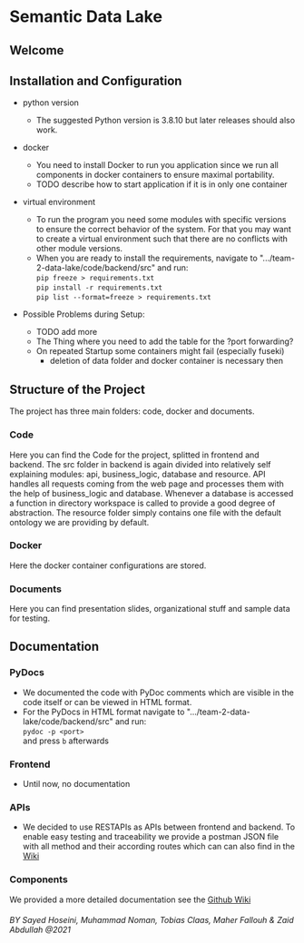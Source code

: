 # Semantic Data Lake

## Welcome

## Installation and Configuration
* python version
  * The suggested Python version is 3.8.10 but later releases should also work.
* docker
  * You need to install Docker to run you application since we run all components in docker containers to ensure maximal portability.
  * TODO describe how to start application if it is in only one container
* virtual environment
  * To run the program you need some modules with specific versions to ensure the correct behavior of the system.
  For that you may want to create a virtual environment such that there are no conflicts with other module versions.
  * When you are ready to install the requirements, navigate to ".../team-2-data-lake/code/backend/src" and run:\
    `pip freeze > requirements.txt` \
    `pip install -r requirements.txt` \
    `pip list --format=freeze > requirements.txt`

* Possible Problems during Setup:
  * TODO add more
  * The Thing where you need to add the table for the ?port forwarding?
  * On repeated Startup some containers might fail (especially fuseki)
    * deletion of data folder and docker container is necessary then

## Structure of the Project
The project has three main folders: code, docker and documents.

### Code
Here you can find the Code for the project, splitted in frontend and backend. The src folder in backend is again divided
into relatively self explaining modules: api, business_logic, database and resource. API handles all requests coming from
the web page and processes them with the help of business_logic and database. Whenever a database is accessed a function
in directory workspace is called to provide a good degree of abstraction. The resource folder simply contains one file
with the default ontology we are providing by default.

### Docker
Here the docker container configurations are stored.

### Documents
Here you can find presentation slides, organizational stuff and sample data for testing.

## Documentation

### PyDocs
* We documented the code with PyDoc comments which are visible in the code itself or can be viewed in HTML format.
* For the PyDocs in HTML format navigate to ".../team-2-data-lake/code/backend/src" and run: \
 `pydoc -p <port>` \
 and press `b` afterwards

### Frontend
* Until now, no documentation

### APIs
* We decided to use RESTAPIs as APIs between frontend and backend. To enable easy testing and traceability we provide a
postman JSON file with all method and their according routes which can can also find in the [Wiki](https://git.rwth-aachen.de/lab-semantic-data-integration-2021/team-2-data-lake/-/wikis/home)

### Components
We provided a more detailed documentation see the [Github Wiki](https://git.rwth-aachen.de/lab-semantic-data-integration-2021/team-2-data-lake/-/wikis/home)



###### BY Sayed Hoseini, Muhammad Noman, Tobias Claas, Maher Fallouh & Zaid Abdullah @2021
